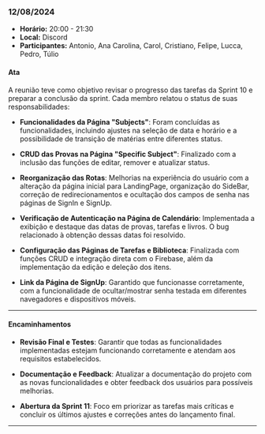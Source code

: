 ### 12/08/2024

- **Horário:** 20:00 - 21:30
- **Local:** Discord
- **Participantes:** Antonio, Ana Carolina, Carol, Cristiano, Felipe, Lucca, Pedro, Túlio

#### Ata

A reunião teve como objetivo revisar o progresso das tarefas da Sprint 10 e preparar a conclusão da sprint. Cada membro relatou o status de suas responsabilidades:

- **Funcionalidades da Página "Subjects"**: Foram concluídas as funcionalidades, incluindo ajustes na seleção de data e horário e a possibilidade de transição de matérias entre diferentes status.

- **CRUD das Provas na Página "Specific Subject"**: Finalizado com a inclusão das funções de editar, remover e atualizar status.

- **Reorganização das Rotas**: Melhorias na experiência do usuário com a alteração da página inicial para LandingPage, organização do SideBar, correção de redirecionamentos e ocultação dos campos de senha nas páginas de SignIn e SignUp.

- **Verificação de Autenticação na Página de Calendário**: Implementada a exibição e destaque das datas de provas, tarefas e livros. O bug relacionado à obtenção dessas datas foi resolvido.

- **Configuração das Páginas de Tarefas e Biblioteca**: Finalizada com funções CRUD e integração direta com o Firebase, além da implementação da edição e deleção dos itens.

- **Link da Página de SignUp**: Garantido que funcionasse corretamente, com a funcionalidade de ocultar/mostrar senha testada em diferentes navegadores e dispositivos móveis.

---

#### Encaminhamentos

- **Revisão Final e Testes**: Garantir que todas as funcionalidades implementadas estejam funcionando corretamente e atendam aos requisitos estabelecidos.

- **Documentação e Feedback**: Atualizar a documentação do projeto com as novas funcionalidades e obter feedback dos usuários para possíveis melhorias.

- **Abertura da Sprint 11**: Foco em priorizar as tarefas mais críticas e concluir os últimos ajustes e correções antes do lançamento final.

---
